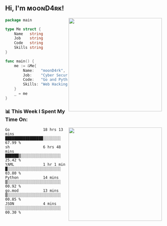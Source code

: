 <h2> Hi, I'm ᴍᴏᴏɴD4ʀᴋ!</h2>
<img align='right' src="https://github-readme-stats.vercel.app/api?username=moond4rk&show_icons=true&theme=radical" width="300">


```go
package main

type Me struct {
	Name   string
	Job    string
	Code   string
	Skills string
}

func main() {
	me := &Me{
		Name:   "moonD4rk",
		Job:    "Cyber Security Engineer",
		Code:   "Go and Python and Others",
		Skills: "Web Hacking ^o^",
	}
	_ = me
}
```



<h3>📊 This Week I Spent My Time On:</h3>
<img align='right' src="https://spotify-github-profile.vercel.app/api/view?uid=zbgk3g7ojwjwrwrleo6u8mhub&cover_image=true&theme=novatorem" width="300">

<!--START_SECTION:waka-->

```text
Go               18 hrs 13 mins  █████████████████░░░░░░░░   67.99 %
sh               6 hrs 48 mins   ██████▒░░░░░░░░░░░░░░░░░░   25.42 %
YAML             1 hr 1 min      █░░░░░░░░░░░░░░░░░░░░░░░░   03.80 %
Python           14 mins         ▒░░░░░░░░░░░░░░░░░░░░░░░░   00.92 %
go.mod           13 mins         ▒░░░░░░░░░░░░░░░░░░░░░░░░   00.85 %
JSON             4 mins          ░░░░░░░░░░░░░░░░░░░░░░░░░   00.30 %
```

<!--END_SECTION:waka-->

